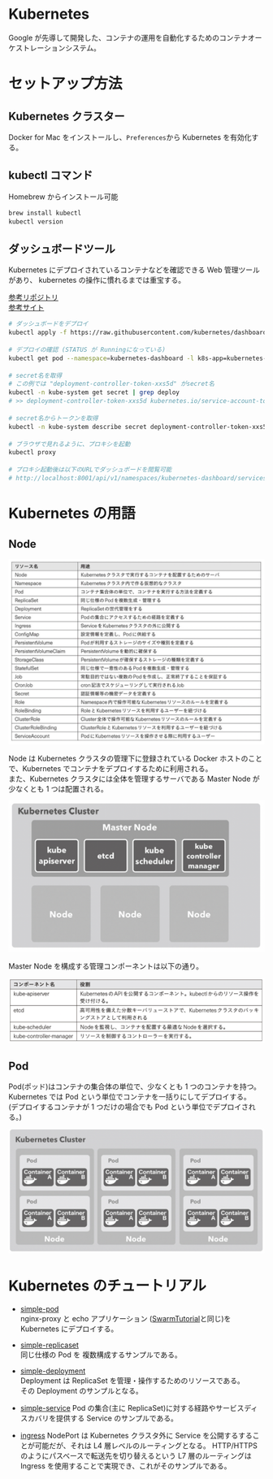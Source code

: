 # Kubernetes

Google が先導して開発した、コンテナの運用を自動化するためのコンテナオーケストレーションシステム。

# セットアップ方法

## Kubernetes クラスター

Docker for Mac をインストールし、`Preferences`から Kubernetes を有効化する。

## kubectl コマンド

Homebrew からインストール可能

```bash
brew install kubectl
kubectl version
```

## ダッシュボードツール

Kubernetes にデプロイされているコンテナなどを確認できる Web 管理ツールがあり、
kubernetes の操作に慣れるまでは重宝する。

[参考リポジトリ](https://github.com/kubernetes/dashboard)  
[参考サイト](https://snowsystem.net/container/kubernetes/kubernetes-dashboard-token/)

```bash
# ダッシュボードをデプロイ
kubectl apply -f https://raw.githubusercontent.com/kubernetes/dashboard/v2.3.1/aio/deploy/recommended.yaml

# デプロイの確認 (STATUS が Runningになっている)
kubectl get pod --namespace=kubernetes-dashboard -l k8s-app=kubernetes-dashboard

# secret名を取得
# この例では "deployment-controller-token-xxs5d" がsecret名
kubectl -n kube-system get secret | grep deploy
# >> deployment-controller-token-xxs5d kubernetes.io/service-account-token 3 56m

# secret名からトークンを取得
kubectl -n kube-system describe secret deployment-controller-token-xxs5d

# ブラウザで見れるように、プロキシを起動
kubectl proxy

# プロキシ起動後は以下のURLでダッシュボードを閲覧可能
# http://localhost:8001/api/v1/namespaces/kubernetes-dashboard/services/https:kubernetes-dashboard:/proxy/
```

# Kubernetes の用語

## Node

![Kubernetesの用語.png](./images/Kubernetesの用語.png)

Node は Kubernetes クラスタの管理下に登録されている Docker ホストのことで、Kubernetes でコンテナをデプロイするために利用される。  
また、Kubernetes クラスタには全体を管理するサーバである Master Node が少なくとも 1 つは配置される。

![Kubernetesクラスタの構成.png](./images/Kubernetesクラスタの構成.png)

Master Node を構成する管理コンポーネントは以下の通り。

![MasterNodeの管理コンポーネント.png](./images/MasterNodeの管理コンポーネント.png)

## Pod

Pod(ポッド)はコンテナの集合体の単位で、少なくとも 1 つのコンテナを持つ。  
Kubernetes では Pod という単位でコンテナを一括りにしてデプロイする。  
(デプロイするコンテナが 1 つだけの場合でも Pod という単位でデプロイされる。)

![Podとコンテナの関係.png](./images/Podとコンテナの関係.png)

# Kubernetes のチュートリアル

- [simple-pod](./simple-pod)  
   nginx-proxy と echo アプリケーション ([SwarmTutorial](../SwarmTutorial)と同じ)を Kubernetes にデプロイする。

- [simple-replicaset](./simple-replicaset)  
  同じ仕様の Pod を 複数構成するサンプルである。

- [simple-deployment](./simple-deployment)  
  Deployment は ReplicaSet を管理・操作するためのリソースである。  
  その Deployment のサンプルとなる。

- [simple-service](./simple-service)
  Pod の集合(主に ReplicaSet)に対する経路やサービスディスカバリを提供する Service のサンプルである。

- [ingress](./ingress)
  NodePort は Kubernetes クラスタ外に Service を公開するすることが可能だが、それは L4 層レベルのルーティングとなる。
  HTTP/HTTPS のようにパスベースで転送先を切り替えるという L7 層のルーティングは Ingress を使用することで実現でき、これがそのサンプルである。
